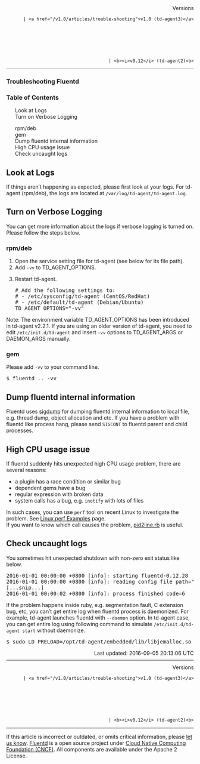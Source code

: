 <section id="main">
<div id="page">
<div class="topic_content">
<article>
<div style="text-align:right">
<div style="text-align:right">
Versions 
  
    
    | <a href="/v1.0/articles/trouble-shooting">v1.0 (td-agent3)</a>
    
  

  

  
    
    | <b><i>v0.12</i> (td-agent2)<b>
</b></b>
</div>
</div>
<hr size="1" style="margin-top: 10px; margin-bottom: 10px; color: rgba(0, 0, 0, .15);"/>
<hgroup>
<h1>Troubleshooting Fluentd</h1>
</hgroup>
<a name="look-at-logs"></a>
<section id="table-of-contents"><h3>Table of Contents</h3>
<ul id="toc">
<li class="toc-item"><a href="#look-at-logs">Look at Logs</a></li>
<li class="toc-item"><a href="#turn-on-verbose-logging">Turn on Verbose Logging</a></li>
<ul class="sub-toc">
<li class="sub-toc-item"><a href="#rpm/deb">rpm/deb</a></li>
<li class="sub-toc-item"><a href="#gem">gem</a></li>
</ul>
<li class="toc-item"><a href="#dump-fluentd-internal-information">Dump fluentd internal information</a></li>
<li class="toc-item"><a href="#high-cpu-usage-issue">High CPU usage issue</a></li>
<li class="toc-item"><a href="#check-uncaught-logs">Check uncaught logs</a></li>
</ul>
</section>
<h2>Look at Logs</h2>
<p>If things aren’t happening as expected, please first look at your logs. For td-agent (rpm/deb), the logs are located at <code>/var/log/td-agent/td-agent.log</code>.</p>
<a name="turn-on-verbose-logging"></a><h2>Turn on Verbose Logging</h2>
<p>You can get more information about the logs if verbose logging is turned on. Please follow the steps below.</p>
<a name="rpm/deb"></a><h3>rpm/deb</h3>
<ol>
<li>Open the service setting file for td-agent (see below for its file path).</li>
<li>Add <code>-vv</code> to TD_AGENT_OPTIONS.</li>
<li>
<p>Restart td-agent.</p>
<pre class="CodeRay"># Add the following settings to:
# - /etc/sysconfig/td-agent (CentOS/RedHat)
# - /etc/default/td-agent (Debian/Ubuntu)
TD_AGENT_OPTIONS="-vv"
</pre>
</li>
</ol>
<p>Note: The environment variable TD_AGENT_OPTIONS has been introduced in td-agent v2.2.1. If you are using an older version of td-agent, you need to edit <code>/etc/init.d/td-agent</code> and insert <code>-vv</code> options to TD_AGENT_ARGS or DAEMON_ARGS manually.</p>
<a name="gem"></a><h3>gem</h3>
<p>Please add <code>-vv</code> to your command line.</p>
<pre class="CodeRay">$ fluentd .. -vv
</pre>
<a name="dump-fluentd-internal-information"></a><h2>Dump fluentd internal information</h2>
<p>Fluentd uses <a href="https://github.com/frsyuki/sigdump">sigdump</a> for dumping fluentd internal information to local file, e.g. thread dump, object allocation and etc.
If you have a problem with fluentd like process hang, please send <code>SIGCONT</code> to fluentd parent and child processes.</p>
<a name="high-cpu-usage-issue"></a><h2>High CPU usage issue</h2>
<p>If fluentd suddenly hits unexpected high CPU usage problem, there are several reasons:</p>
<ul>
<li>a plugin has a race condition or similar bug</li>
<li>dependent gems have a bug</li>
<li>regular expression with broken data</li>
<li>system calls has a bug, e.g. <code>inotify</code> with lots of files</li>
</ul>
<p>In such cases, you can use <code>perf</code> tool on recent Linux to investigate the problem. See <a href="http://www.brendangregg.com/perf.html">Linux perf Examples</a> page.<br/>
If you want to know which call causes the problem, <a href="https://gist.github.com/nurse/0619b6af90df140508c2">pid2line.rb</a> is useful.</p>
<a name="check-uncaught-logs"></a><h2>Check uncaught logs</h2>
<p>You sometimes hit unexpected shutdown with non-zero exit status like below.</p>
<pre class="CodeRay">2016-01-01 00:00:00 +0800 [info]: starting fluentd-0.12.28
2016-01-01 00:00:00 +0800 [info]: reading config file path="/etc/td-agent/td-agent.conf"
[...snip...]
2016-01-01 00:00:02 +0800 [info]: process finished code=6
</pre>
<p>If the problem happens inside ruby, e.g. segmentation fault, C extension bug, etc,
you can’t get entire log when fluentd process is daemonized.
For example, td-agent launches fluentd with <code>--daemon</code> option. In td-agent case,
you can get entire log using following command to simulate <code>/etc/init.d/td-agent start</code> without daemonize.</p>
<pre class="CodeRay">$ sudo LD_PRELOAD=/opt/td-agent/embedded/lib/libjemalloc.so /usr/sbin/td-agent -c /etc/td-agent/td-agent.conf --user td-agent --group td-agent
</pre>
<div style="text-align:right">
  Last updated: 2016-09-05 20:13:06 UTC
  </div>
<hr size="1" style="margin-top: 10px; margin-bottom: 10px; color: rgba(0, 0, 0, .15);"/>
<div style="text-align:right">
Versions 
  
    
    | <a href="/v1.0/articles/trouble-shooting">v1.0 (td-agent3)</a>
    
  

  

  
    
    | <b><i>v0.12</i> (td-agent2)<b>
</b></b>
</div>
<hr size="1" style="margin-top: 10px; margin-bottom: 10px; color: rgba(0, 0, 0, .15);"/>
<p>
    If this article is incorrect or outdated, or omits critical information, please <a href="https://github.com/fluent/fluentd-docs/issues?state=open">let us know</a>. <a href="http://www.fluentd.org/">Fluentd</a> is a  open source project under <a href="https://cncf.io/">Cloud Native Computing Foundation (CNCF)</a>. All components are available under the Apache 2 License.
  </p>
</article>
</div>
<!-- /#topic_content -->
</div>
<!-- /#page -->
</section>